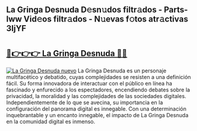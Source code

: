 ## La Gringa Desnuda D𝚎sn𝚞dos filtr𝚊dos - Parts-lww Vid𝚎os filtr𝚊dos - N𝚞evas f𝚘tos atr𝚊ctivas 3IjYF

# <h2><a href="http://mb1ubi.tromn.icu/?c=La+Gringa+Desnuda">🔗👉👉👉 La Gringa Desnuda 🔗🔗</a></h2>

[![La Gringa Desnuda nuevo](https://i.imgur.com/pEAQMta.gif)](http://mb1ubi.tromn.icu/?c=La+Gringa+Desnuda)
La Gringa Desnuda es un personaje multifacético y debatido, cuyas complejidades se resisten a una definición fácil.  Su forma innovadora de interactuar con el público en línea ha fascinado y enfurecido a los espectadores, encendiendo debates sobre la privacidad, la moralidad y las complejidades de las sociedades digitales. Independientemente de lo que se avecina, su importancia en la configuración del panorama digital es innegable. Con una determinación inquebrantable y un encanto innegable, el impacto de La Gringa Desnuda en la comunidad digital es inmenso.
